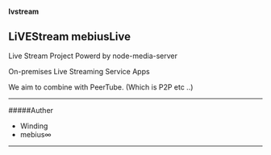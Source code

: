 #### lvstream
## LiVEStream mebiusLive

Live Stream Project Powerd by node-media-server

On-premises Live Streaming Service Apps

We aim to combine with PeerTube. (Which is P2P etc ..)

---
#####Auther

- Winding
- mebius∞
---
